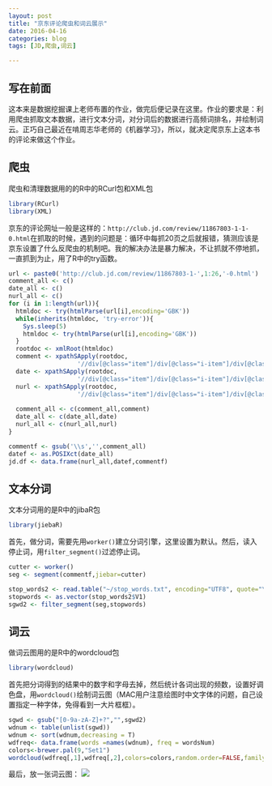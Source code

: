 ```yaml
---
layout: post
title: "京东评论爬虫和词云展示"
date: 2016-04-16
categories: blog
tags: [JD,爬虫,词云]

---
```


## 写在前面

这本来是数据挖掘课上老师布置的作业，做完后便记录在这里。作业的要求是：利用爬虫抓取文本数据，进行文本分词，对分词后的数据进行高频词排名，并绘制词云。正巧自己最近在啃周志华老师的《机器学习》，所以，就决定爬京东上这本书的评论来做这个作业。   

## 爬虫

爬虫和清理数据用的的R中的RCurl包和XML包

``` R
library(RCurl)  
library(XML)
```



京东的评论网址一般是这样的：`http://club.jd.com/review/11867803-1-1-0.html`在抓取的时候，遇到的问题是：循环中每抓20页之后就报错，猜测应该是京东设置了什么反爬虫的机制吧。我的解决办法是暴力解决，不让抓就不停地抓，一直抓到为止，用了R中的try函数。

``` R
url <- paste0('http://club.jd.com/review/11867803-1-',1:26,'-0.html')
comment_all <- c()
date_all <- c()
nurl_all <- c()
for (i in 1:length(url)){
  htmldoc <- try(htmlParse(url[i],encoding='GBK'))
  while(inherits(htmldoc, 'try-error')){
    Sys.sleep(5)
    htmldoc <- try(htmlParse(url[i],encoding='GBK'))
  }
  rootdoc <- xmlRoot(htmldoc)
  comment <- xpathSApply(rootdoc, 
                   '//div[@class="item"]/div[@class="i-item"]/div[@class="comment-content"]', xmlValue)
  date <- xpathSApply(rootdoc,
                   '//div[@class="item"]/div[@class="i-item"]/div[@class="o-topic"]/span[@class="date-comment"]',xmlValue)
  nurl <- xpathSApply(rootdoc,
                   '//div[@class="item"]/div[@class="i-item"]/div[@class="btns"]/a[@class="btn-reply"]', xmlGetAttr,'href')
  
  comment_all <- c(comment_all,comment)
  date_all <- c(date_all,date)
  nurl_all <- c(nurl_all,nurl)
}  

commentf <- gsub('\\s','',comment_all)
datef <- as.POSIXct(date_all)
jd.df <- data.frame(nurl_all,datef,commentf)
```

## 文本分词

文本分词用的是R中的jibaR包

``` R
library(jiebaR)
```

首先，做分词，需要先用`worker()`建立分词引擎，这里设置为默认。然后，读入停止词，用`filter_segment()`过滤停止词。

``` R
cutter <- worker()
seg <- segment(commentf,jiebar=cutter)

stop_words2 <- read.table("~/stop_words.txt", encoding="UTF8", quote="\"", comment.char="")
stopwords <- as.vector(stop_words2$V1)
sgwd2 <- filter_segment(seg,stopwords)
```



## 词云

做词云图用的是R中的wordcloud包

``` R
library(wordcloud) 
```

首先把分词得到的结果中的数字和字母去掉，然后统计各词出现的频数，设置好调色盘，用`wordcloud()`绘制词云图（MAC用户注意绘图时中文字体的问题，自己设置指定一种字体，免得看到一大片框框）。

``` R
sgwd <- gsub("[0-9a-zA-Z]+?","",sgwd2) 
wdnum <- table(unlist(sgwd)) 
wdnum <- sort(wdnum,decreasing = T) 
wdfreq<- data.frame(words =names(wdnum), freq = wordsNum)
colors<-brewer.pal(9,"Set1") 
wordcloud(wdfreq[,1],wdfreq[,2],colors=colors,random.order=FALSE,family='STKaiti') 
```

最后，放一张词云图：
![](https://raw.githubusercontent.com/mosaic92/mosaic92.github.io/master/img/wordcloud.jpeg)







